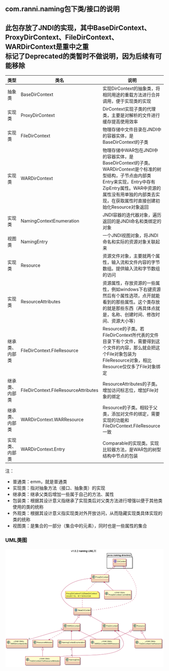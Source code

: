 ## com.ranni.naming包下类/接口的说明

此包存放了JNDI的实现，其中BaseDirContext、ProxyDirContext、FileDirContext、
WARDirContext是重中之重  
**标记了Deprecated的类暂时不做说明，因为后续有可能移除**
---

|类型|类名|说明|
|---|---|---|
|抽象类|BaseDirContext|实现DirContext的抽象类，将相同用途的重载方法进行合并调用，便于实现类的实现|
|实现类|ProxyDirContext|DirContext实现子类的代理类，主要是对解析的文件进行缓存提高使用效率|
|实现类|FileDirContext|物理存储中文件目录在JNDI中的容器实体，是BaseDirContext的子类|
|实现类|WARDirContext|物理存储中WAR包在JNDI中的容器实体，是BaseDirContext的子类。WARDirContext是个标准的树型结构，子节点由内部类Entry来实现，Entry中存有ZipEntry属性。WAR中资源的属性没有用单独的内部类去实现，在获取属性时直接创建初始化Resource对象返回|
|实现类|NamingContextEnumeration|JNDI容器的迭代器对象，遍历返回的是JNDI命名和类绑定的对象|
|视图类|NamingEntry|一个JNDI视图对象，将JNDI命名和实际的资源对象关联起来|
|实现类|Resource|资源文件对象，主要就两个属性，输入流和文件内容的字节数组。提供输入流和字节数组的访问|
|实现类|ResourceAttributes|资源属性，存放资源的一些属性，例如windows下右键资源然后有个属性选项，点开就能看到的那些属性。这个类存放的就是那些东西（再具体点就是，名称、创建时间、修改时间、资源大小等）|
|继承类、内部类|FileDirContext.FileResource|Resource的子类。若FileDirContext所代表的文件目录下有个文件，需要得到这个文件的内容，那么就会把这个File对象包装为FileResource对象，相比Resource仅仅多了File对象绑定|
|继承类、内部类|FileDirContext.FileResourceAttributes|ResourceAttributes的子类。增加访问标志位，增加File对象的绑定|
|继承类、内部类|WARDirContext.WARResource|Resource的子类。相较于父类，添加对文件的绑定，需要实现的功能和FileDirContext.FileResource一致|
|实现类、内部类|WARDirContext.Entry|Comparable的实现类。实现比较器方法，是WAR包的树型结构中节点的包装|
  
  
注：  
- 普通类：emm，就是普通类
- 实现类：指对抽象方法（接口、抽象类）的实现
- 继承类：继承父类后增加一些属于自己的方法、属性
- 包装类：根据其设计意义指继承了实现类后对父类方法进行增强以便于其他类使用的类的统称
- 外观类：根据其设计意义指实现类对外开放访问，从而隐藏实现类具体实现的类的统称
- 视图类：是集合的一部分（集合中的元素），同时也是一些属性的集合

### UML类图
![img](../../../../../../uml/v1.0.2/naming.png)

